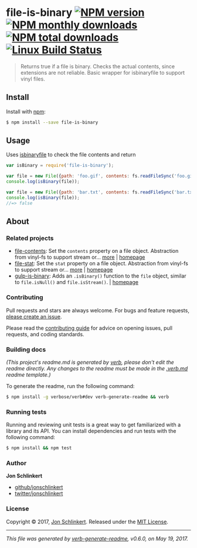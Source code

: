 # file-is-binary [![NPM version](https://img.shields.io/npm/v/file-is-binary.svg?style=flat)](https://www.npmjs.com/package/file-is-binary) [![NPM monthly downloads](https://img.shields.io/npm/dm/file-is-binary.svg?style=flat)](https://npmjs.org/package/file-is-binary) [![NPM total downloads](https://img.shields.io/npm/dt/file-is-binary.svg?style=flat)](https://npmjs.org/package/file-is-binary) [![Linux Build Status](https://img.shields.io/travis/jonschlinkert/file-is-binary.svg?style=flat&label=Travis)](https://travis-ci.org/jonschlinkert/file-is-binary)

> Returns true if a file is binary. Checks the actual contents, since extensions are not reliable. Basic wrapper for isbinaryfile to support vinyl files.

## Install

Install with [npm](https://www.npmjs.com/):

```sh
$ npm install --save file-is-binary
```

## Usage

Uses [isbinaryfile](https://github.com/gjtorikian/isBinaryFile) to check the file contents and return

```js
var isBinary = require('file-is-binary');

var file = new File({path: 'foo.gif', contents: fs.readFileSync('foo.gif')});
console.log(isBinary(file));

var file = new File({path: 'bar.txt', contents: fs.readFileSync('bar.txt')});
console.log(isBinary(file));
//=> false
```

## About

### Related projects

* [file-contents](https://www.npmjs.com/package/file-contents): Set the `contents` property on a file object. Abstraction from vinyl-fs to support stream or… [more](https://github.com/jonschlinkert/file-contents) | [homepage](https://github.com/jonschlinkert/file-contents "Set the `contents` property on a file object. Abstraction from vinyl-fs to support stream or non-stream usage.")
* [file-stat](https://www.npmjs.com/package/file-stat): Set the `stat` property on a file object. Abstraction from vinyl-fs to support stream or… [more](https://github.com/jonschlinkert/file-stat) | [homepage](https://github.com/jonschlinkert/file-stat "Set the `stat` property on a file object. Abstraction from vinyl-fs to support stream or non-stream usage.")
* [gulp-is-binary](https://www.npmjs.com/package/gulp-is-binary): Adds an `.isBinary()` function to the `file` object, similar to `file.isNull()` and `file.isStream()`. | [homepage](https://github.com/jonschlinkert/gulp-is-binary "Adds an `.isBinary()` function to the `file` object, similar to `file.isNull()` and `file.isStream()`.")

### Contributing

Pull requests and stars are always welcome. For bugs and feature requests, [please create an issue](../../issues/new).

Please read the [contributing guide](.github/contributing.md) for advice on opening issues, pull requests, and coding standards.

### Building docs

_(This project's readme.md is generated by [verb](https://github.com/verbose/verb-generate-readme), please don't edit the readme directly. Any changes to the readme must be made in the [.verb.md](.verb.md) readme template.)_

To generate the readme, run the following command:

```sh
$ npm install -g verbose/verb#dev verb-generate-readme && verb
```

### Running tests

Running and reviewing unit tests is a great way to get familiarized with a library and its API. You can install dependencies and run tests with the following command:

```sh
$ npm install && npm test
```

### Author

**Jon Schlinkert**

* [github/jonschlinkert](https://github.com/jonschlinkert)
* [twitter/jonschlinkert](https://twitter.com/jonschlinkert)

### License

Copyright © 2017, [Jon Schlinkert](https://github.com/jonschlinkert).
Released under the [MIT License](LICENSE).

***

_This file was generated by [verb-generate-readme](https://github.com/verbose/verb-generate-readme), v0.6.0, on May 19, 2017._
